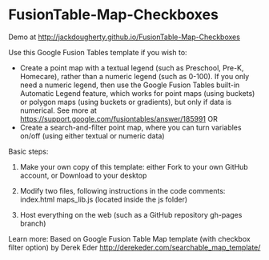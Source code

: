 FusionTable-Map-Checkboxes
==========================
Demo at http://jackdougherty.github.io/FusionTable-Map-Checkboxes

Use this Google Fusion Tables template if you wish to:
- Create a point map with a textual legend (such as Preschool, Pre-K, Homecare), rather than a numeric legend (such as 0-100). If you only need a numeric legend, then use the Google Fusion Tables built-in Automatic Legend feature, which works for point maps (using buckets) or polygon maps (using buckets or gradients), but only if data is numerical. See more at https://support.google.com/fusiontables/answer/185991
OR
- Create a search-and-filter point map, where you can turn variables on/off (using either textual or numeric data)

Basic steps:
1) Make your own copy of this template: either Fork to your own GitHub account, or Download to your desktop

2) Modify two files, following instructions in the code comments:
index.html
maps_lib.js (located inside the js folder)

3) Host everything on the web (such as a GitHub repository gh-pages branch)

Learn more:
Based on Google Fusion Table Map template (with checkbox filter option) by Derek Eder
http://derekeder.com/searchable_map_template/

